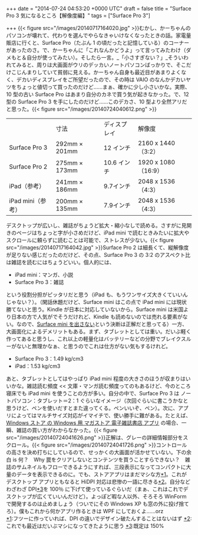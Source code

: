 
+++
date = "2014-07-24 04:53:20 +0000 UTC"
draft = false
title = "Surface Pro 3 気になるところ【解像度編】"
tags = ["Surface Pro 3"]

+++
{{< figure src="/images/20140717164020.jpg"  >}}むかし、かーちゃんのパソコンが壊れて、代わりを選んでやらなきゃいけなくなったときの話。家電量販店に行くと、Surface Pro（たぶん 1 の頃だったと記憶している）のコーナーがあったのさ。で、かーちゃんに「これなんかどうよ」って言ってみたわけ（ダメもと＆自分が使ってみたい）。そしたら一言。_「小さすぎない？」_そういわれてみると、周りは大画面がウリのデッカいノートパソコンばっかりで、そこだけこじんまりしていて貧弱に見える。かーちゃん自身も最近目があまりよくなく、デカいディスプレイをご所望だったので、その時は VAIO のなんかデカいヤツをちょっと値切って買ったのだけど……まぁ、確かに少し小さいかな。実際、10 型の古い Surface Pro はあまり自分のカネで買う気が起きなかった。で、12 型の Surface Pro 3 を手にしたのだけど……このデカさ、10 型より全然アリだと思った。{{< figure src="/images/20140724040612.png"  >}}<br/>


<table>
    <tbody><tr>
    <td></td>
    <td>寸法</td>
    <td>ディスプレイ</td>
    <td>解像度</td>
    </tr>
    <tr>
    <td>Surface Pro 3</td>
    <td>292mm × 201mm</td>
    <td>12 インチ</td>
    <td>2160 x 1440（3:2）</td>
    </tr>
    <tr>
    <td>Surface Pro 2</td>
    <td>275mm × 173mm</td>
    <td>10.6 インチ</td>
    <td>1920 x 1080（16:9）</td>
    </tr>
    <tr>
    <td>iPad（参考）</td>
    <td>241mm × 186mm</td>
    <td>9.7インチ</td>
    <td>2048 x 1536（4:3）</td>
    </tr>
    <tr>
    <td>iPad mini（参考）</td>
    <td>200mm × 135mm</td>
    <td>7.9インチ</td>
    <td>2048 x 1536（4:3）</td>
    </tr>
</tbody></table>デスクトップが広いし、雑誌がちょうど拡大・縮小なしで読める。さすがに見開きのページはちょっと字が小さめだけど、iPad mini で読むときみたいに拡大やスクロールに頼らずに読むことは可能で、ストレスが少ない。{{< figure src="/images/20140717164042.jpg"  >}}Surface Pro 2 は細長くて、縦解像度が足りない感じだったのだけど、その点、Surface Pro 3 の 3:2 のアスペクト比は雑誌を読むにはちょうどいい。個人的には、

<ul>
<li>iPad mini：マンガ、小説</li>
<li>Surface Pro 3：雑誌</li>
</ul>という役割分担がピッタリだと思う（iPad も、もうワンサイズ大きくていいんじゃない？）。（閑話休題だけど、Surface mini はこの点で iPad mini には現状勝てないと思う。Kindle が日本に対応していないから。Surface mini は米国より日本の方で人気がでそうだけれど、Kindle も読めないのでは売れる要素がない。なので、<a href="http://techcrunch.com/2014/07/22/microsoft-confirms-decision-to-kill-the-surface-mini/">Surface mini を出さない</a>という決断は正解だと思ってる）一方、大画面化によるデメリットもある。まず、タブレットとしては重い。だいぶ軽く作ってあると思うし、これ以上の軽量化はバッテリーなどの分野でブレイクスルーがないと無理かなぁ、と思うのでこれは仕方がない気もするけれど。

<ul>
<li>Surface Pro 3：1.49 kg/cm3</li>
<li>iPad：1.53 kg/cm3</li>
</ul>あと、タブレットとしてはやっぱり iPad mini 程度の大きさのほうが収まりはいいかな。雑誌読む頻度 &lt;&lt; 文庫・マンガ読む頻度ってのもあるけど、今のところ寝床でも iPad mini を使うことの方が多い。自分の中で、Surface Pro 3 は ノートパソコン：タブレット＝2：1 ぐらいなイメージ（次回ぐらいに書こうかなと思うけど、ペンを使いだすとまた違ってくる。ペンいいぞ、ペン）。次に、アプリによってはマルチサイズ対応がイマイチで、使い勝手に難がある。たとえば、<a href="http://apps.microsoft.com/windows/ja-jp/app/6ceff58b-e9a0-4d48-a395-c332fa49ebbc">Windows ストア の Windows 用 マガストア 電子雑誌書店 アプリ</a> の場合、一瞬、雑誌の買い方がわからなかった。{{< figure src="/images/20140724041626.png"  >}}正解は、グレーの詳細情報部分をスクロール。{{< figure src="/images/20140724041726.png"  >}}コントロールの高さを決め打ちにしているので、せっかくの大画面が活かせていない。下の余白 is 何？　Why 罠をクリアしないとコンテンツを買うことすらできない？　雑誌のサムネイルもフローできるようにすれば、三段表示になってコンパクトに大量のデータを表示できるのに。でも、ストアアプリはまだマシな方<a href="#f-e0f0ca90" name="fn-e0f0ca90" title="フツーに作っていれば、DPI の違いでデザイン破たんすることはないはず">*1</a>。これがデスクトップ アプリともなると HiDPI 対応は悲惨の一語に尽きる<a href="#f-79f40099" name="fn-79f40099" title="これでも最近はだいぶマシになってきたように思う">*2</a>。自分などわざわざ DPI<a href="#f-0b2aaa7c" name="fn-0b2aaa7c" title="既定は 150%">*3</a>を 100％ に下げて使っているぐらいだ（まぁ、これはこれでデスクトップが広くていいんだけど）。よっぽど暇な人以外、そろそろ WinForm で開発するのは止めましょう（ついでにその Windows XP も窓の外に投げ捨てろ）。僕もこれから何かアプリ作るときは WPF にしておくよ……orz
<div class="footnote">
<a href="#fn-e0f0ca90" name="f-e0f0ca90" class="footnote-number">*1</a><span class="footnote-delimiter">:</span><span class="footnote-text">フツーに作っていれば、DPI の違いでデザイン破たんすることはないはず</span>
<a href="#fn-79f40099" name="f-79f40099" class="footnote-number">*2</a><span class="footnote-delimiter">:</span><span class="footnote-text">これでも最近はだいぶマシになってきたように思う</span>
<a href="#fn-0b2aaa7c" name="f-0b2aaa7c" class="footnote-number">*3</a><span class="footnote-delimiter">:</span><span class="footnote-text">既定は 150%</span>
</div>

